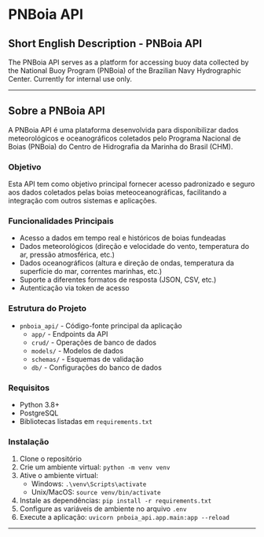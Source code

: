 # PNBoia API

## Short English Description - PNBoia API

The PNBoia API serves as a platform for accessing buoy data collected by the National Buoy Program (PNBoia) of the Brazilian Navy Hydrographic Center. Currently for internal use only.

---

## Sobre a PNBoia API

A PNBoia API é uma plataforma desenvolvida para disponibilizar dados meteorológicos e oceanográficos coletados pelo Programa Nacional de Boias (PNBoia) do Centro de Hidrografia da Marinha do Brasil (CHM).

### Objetivo

Esta API tem como objetivo principal fornecer acesso padronizado e seguro aos dados coletados pelas boias meteoceanográficas, facilitando a integração com outros sistemas e aplicações.

### Funcionalidades Principais

- Acesso a dados em tempo real e históricos de boias fundeadas
- Dados meteorológicos (direção e velocidade do vento, temperatura do ar, pressão atmosférica, etc.)
- Dados oceanográficos (altura e direção de ondas, temperatura da superfície do mar, correntes marinhas, etc.)
- Suporte a diferentes formatos de resposta (JSON, CSV, etc.)
- Autenticação via token de acesso

### Estrutura do Projeto

- `pnboia_api/` - Código-fonte principal da aplicação
  - `app/` - Endpoints da API
  - `crud/` - Operações de banco de dados
  - `models/` - Modelos de dados
  - `schemas/` - Esquemas de validação
  - `db/` - Configurações do banco de dados

### Requisitos

- Python 3.8+
- PostgreSQL
- Bibliotecas listadas em `requirements.txt`

### Instalação

1. Clone o repositório
2. Crie um ambiente virtual: `python -m venv venv`
3. Ative o ambiente virtual:
   - Windows: `.\venv\Scripts\activate`
   - Unix/MacOS: `source venv/bin/activate`
4. Instale as dependências: `pip install -r requirements.txt`
5. Configure as variáveis de ambiente no arquivo `.env`
6. Execute a aplicação: `uvicorn pnboia_api.app.main:app --reload`

---
